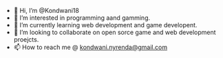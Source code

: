 - 👋 Hi, I’m @Kondwani18
- 👀 I’m interested in programming aand gamming.
- 🌱 I’m currently learning  web development and game developent.
- 💞️ I’m looking to collaborate on open sorce game and web development proejcts.
- 📫 How to reach me @ kondwani.nyrenda@gmail.com

<!---
Kondwani18/Kondwani18 is a ✨ special ✨ repository because its `README.md` (this file) appears on your GitHub profile.
You can click the Preview link to take a look at your changes.
--->
